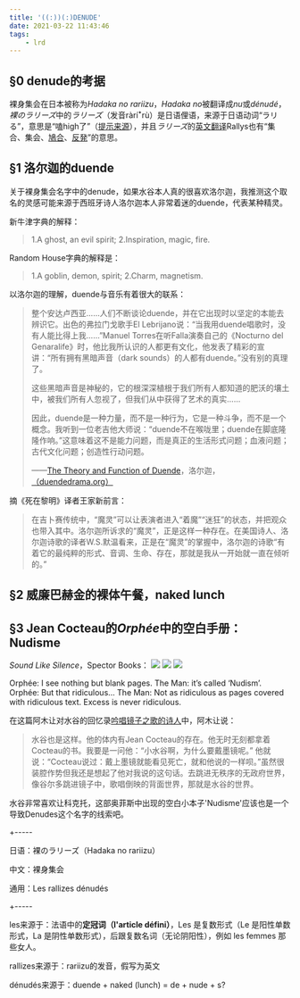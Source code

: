 ```yaml
---
title: '((:))(:)DENUDE'
date: 2021-03-22 11:43:46
tags:
    - lrd
---
```

## §0 denude的考据

裸身集会在日本被称为*Hadaka no rariizu*，*Hadaka no*被翻译成*nu*或*dénudé*，*裸のラリーズ*中的*ラリーズ*（发音ràríꜜrù）是日语俚语，来源于日语动词“ラリる”，意思是“嗑high了”（[提示来源](https://fleurmach.com/2016/03/27/les-rallizes-denudes/)），并且*ラリーズ*的[英文翻译](https://en.bab.la/dictionary/japanese-english/%E3%83%A9%E3%83%AA%E3%83%BC)Rallys也有“集合、集会、[鳩合](https://en.bab.la/dictionary/japanese-english/鳩合)、[反発](https://en.bab.la/dictionary/japanese-english/反発)”的意思。

## §1 洛尔迦的duende
关于裸身集会名字中的denude，如果水谷本人真的很喜欢洛尔迦，我推测这个取名的灵感可能来源于西班牙诗人洛尔迦本人非常着迷的duende，代表某种精灵。

新牛津字典的解释：

> 1.A ghost, an evil spirit; 2.Inspiration, magic, fire.  

Random House字典的解释是：
> 1.A goblin, demon, spirit; 2.Charm, magnetism.

以洛尔迦的理解，duende与音乐有着很大的联系：

> 整个安达卢西亚......人们不断谈论duende，并在它出现时以坚定的本能去辨识它。出色的弗拉门戈歌手El Lebrijano说：“当我用duende唱歌时，没有人能比得上我......”Manuel Torres在听Falla演奏自己的《Nocturno del Genaralife》时，他比我所认识的人都更有文化，他发表了精彩的宣讲：“所有拥有黑暗声音（dark sounds）的人都有duende。”没有别的真理了。
>
> 这些黑暗声音是神秘的，它的根深深植根于我们所有人都知道的肥沃的壤土中，被我们所有人忽视了，但我们从中获得了艺术的真实......
>
> 因此，duende是一种力量，而不是一种行为，它是一种斗争，而不是一个概念。我听到一位老吉他大师说：“duende不在喉咙里；duende在脚底隆隆作响。”这意味着这不是能力问题，而是真正的生活形式问题；血液问题；古代文化问题；创造性行动问题。
>
> ——[The Theory and Function of Duende](https://www.poetryintranslation.com/PITBR/Spanish/LorcaDuende.php)，洛尔迦，[（duendedrama.org）](https://www.duendedrama.org/about-duende/)

摘《死在黎明》译者王家新前言：

> 在吉卜赛传统中，“魔灵”可以让表演者进入“着魔”“迷狂”的状态，并把观众也带入其中。洛尔迦所诉求的“魔灵”，正是这样一种存在。在美国诗人、洛尔迦诗歌的译者W.S.默温看来，正是在“魔灵”的掌握中，洛尔迦的诗歌“有着它的最纯粹的形式、音调、生命、存在，那就是我从一开始就一直在倾听的。”


## §2 威廉巴赫金的裸体午餐，naked lunch

## §3 Jean Cocteau的*Orphée*中的空白手册：Nudisme
*Sound Like Silence*，Spector Books：
![](orphee1.png)
![](orphee2.png)
![](orphee3.png)

Orphée: I see nothing but blank pages. 
The Man: it’s called ‘Nudism’. 
Orphée: But that ridiculous... 
The Man: Not as ridiculous as pages covered with ridiculous text. Excess is never ridiculous. 

在这篇阿木让对水谷的回忆录[吟唱镜子之歌的诗人](https://mp.weixin.qq.com/s/M4xgkqcr1V_AGxAKS2l_Gg)中，阿木让说：
> 水谷也是这样。他的体内有Jean Cocteau的存在。他无时无刻都拿着Cocteau的书。我要是一问他：“小水谷啊，为什么要戴墨镜呢。” 他就说：“Cocteau说过：戴上墨镜就能看见死亡，就和他说的一样呗。”虽然很装腔作势但我还是想起了他对我说的这句话。去跳进无秩序的无政府世界，像谷尔多跳进镜子中，歌唱倒映的背面世界，那就是水谷的世界。

水谷非常喜欢让科克托，这部奥菲斯中出现的空白小本子'Nudisme'应该也是一个导致Denudes这个名字的线索吧。

+-----

日语：裸のラリーズ（Hadaka no rariizu）

中文：裸身集会

通用：Les rallizes dénudés

+-----

les来源于：法语中的**定冠词（l'article défini）**，Les 是复数形式（Le 是阳性单数形式，La 是阴性单数形式），后跟复数名词（无论阴阳性），例如 les femmes 那些女人。

rallizes来源于：rariizu的发音，假写为英文

dénudés来源于：duende + naked (lunch) = de + nude + s?